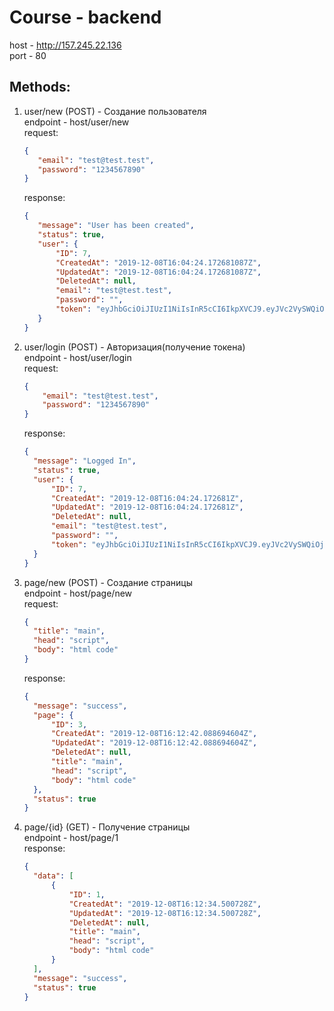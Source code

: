 # Course - backend #
host - http://157.245.22.136 <br>
port - 80 <br>

## Methods:
1) user/new (POST) - Создание пользователя <br> 
    endpoint - host/user/new <br>
    request:  <br>
    ```json
   {
       "email": "test@test.test",
       "password": "1234567890"
   }
    ```
   response:
    ```json
   {
       "message": "User has been created",
       "status": true,
       "user": {
           "ID": 7,
           "CreatedAt": "2019-12-08T16:04:24.172681087Z",
           "UpdatedAt": "2019-12-08T16:04:24.172681087Z",
           "DeletedAt": null,
           "email": "test@test.test",
           "password": "",
           "token": "eyJhbGciOiJIUzI1NiIsInR5cCI6IkpXVCJ9.eyJVc2VySWQiOjd9.xBtr8h_ei9zcV21JlCLSKpqGxW2l2R0XZRV0Lr7AjXQ"
       }
   }
    ```
2) user/login (POST) - Авторизация(получение токена)<br> 
      endpoint - host/user/login <br>
      request:  <br>
      ```json
      {
          "email": "test@test.test",
          "password": "1234567890"
      }
      ```
     response:
      ```json
    {
        "message": "Logged In",
        "status": true,
        "user": {
            "ID": 7,
            "CreatedAt": "2019-12-08T16:04:24.172681Z",
            "UpdatedAt": "2019-12-08T16:04:24.172681Z",
            "DeletedAt": null,
            "email": "test@test.test",
            "password": "",
            "token": "eyJhbGciOiJIUzI1NiIsInR5cCI6IkpXVCJ9.eyJVc2VySWQiOjd9.xBtr8h_ei9zcV21JlCLSKpqGxW2l2R0XZRV0Lr7AjXQ"
        }
    }
      ```
3) page/new (POST) - Создание страницы <br> 
      endpoint - host/page/new <br> 
      request:  <br>
      ```json
    {
        "title": "main",
        "head": "script",
        "body": "html code"
    }
      ```
     response:
      ```json
    {
        "message": "success",
        "page": {
            "ID": 3,
            "CreatedAt": "2019-12-08T16:12:42.088694604Z",
            "UpdatedAt": "2019-12-08T16:12:42.088694604Z",
            "DeletedAt": null,
            "title": "main",
            "head": "script",
            "body": "html code"
        },
        "status": true
    }
      ```
4) page/{id} (GET) - Получение страницы <br> 
      endpoint - host/page/1<br> 
     response:
      ```json
    {
        "data": [
            {
                "ID": 1,
                "CreatedAt": "2019-12-08T16:12:34.500728Z",
                "UpdatedAt": "2019-12-08T16:12:34.500728Z",
                "DeletedAt": null,
                "title": "main",
                "head": "script",
                "body": "html code"
            }
        ],
        "message": "success",
        "status": true
    }
      ```

